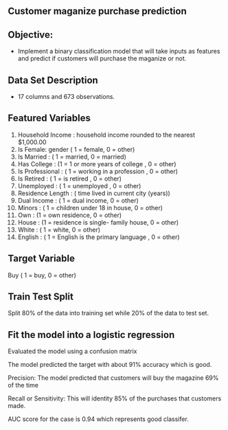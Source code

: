 Customer maganize purchase prediction 
--

Objective: 
--
- Implement a binary classification model that will take inputs as features and predict if customers will purchase the maganize or not. 

Data Set Description
---

- 17 columns and 673 observations. 

Featured Variables
---
1. Household Income : household income rounded to the nearest $1,000.00
2. Is Female: gender ( 1 = female, 0 = other)
3. Is Married : ( 1 = married, 0 = married)
4. Has College : (1 = 1 or more years of college , 0 = other)
5. Is Professional : ( 1 = working in a profession , 0 = other)
6. Is Retired : ( 1 = is retired , 0 = other)
7. Unemployed : ( 1 = unemployed , 0 = other)
8. Residence Length : ( time lived in current city (years))
9. Dual Income : ( 1 = dual income, 0 = other)
10. Minors : ( 1 = children under 18 in house, 0 = other)
11. Own : (1 = own residence, 0 = other)
12. House : (1 = residence is single- family house, 0 = other)
13. White : ( 1 = white, 0 = other)
14. English : ( 1 = English is the primary language , 0 = other)

Target Variable
--
Buy ( 1 = buy, 0 = other)

Train Test Split
--- 
Split 80% of the data into training set while 20% of the data to test set.

Fit the model into a logistic regression 
--
Evaluated the model using a confusion matrix

The model predicted the target with about 91% accuracy which is good.

Precision: The model predicted that customers will buy the magazine 69% of the time

Recall or Sensitivity: This will identity 85% of the purchases that customers made. 

AUC score for the case is 0.94 which represents good classifer.
